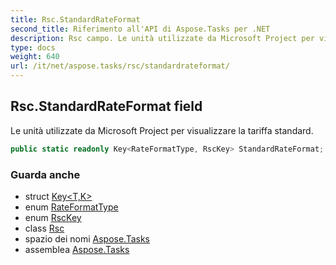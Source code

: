 ```yaml
---
title: Rsc.StandardRateFormat
second_title: Riferimento all'API di Aspose.Tasks per .NET
description: Rsc campo. Le unità utilizzate da Microsoft Project per visualizzare la tariffa standard.
type: docs
weight: 640
url: /it/net/aspose.tasks/rsc/standardrateformat/
---
```

## Rsc.StandardRateFormat field

Le unità utilizzate da Microsoft Project per visualizzare la tariffa standard.

```csharp
public static readonly Key<RateFormatType, RscKey> StandardRateFormat;
```

### Guarda anche

* struct [Key&lt;T,K&gt;](../../key-2/)
* enum [RateFormatType](../../rateformattype/)
* enum [RscKey](../../rsckey/)
* class [Rsc](../)
* spazio dei nomi [Aspose.Tasks](../../rsc/)
* assemblea [Aspose.Tasks](../../../)


